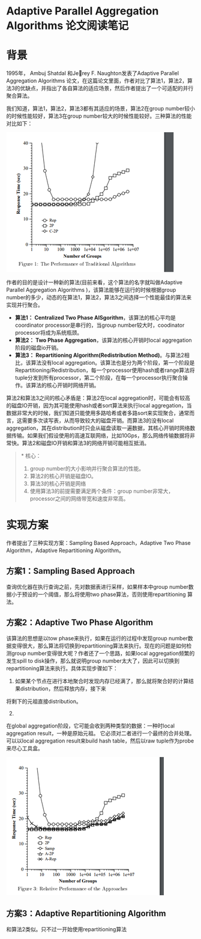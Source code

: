 # Adaptive Parallel Aggregation Algorithms 论文阅读笔记

# 背景

1995年， Ambuj Shatdal 和Jerey F. Naughton发表了Adaptive Parallel Aggregation Algorithms 论文，在这篇论文里面，作者对比了算法1，算法2，算法3的优缺点，并指出了各自算法的适应场景，然后作者提出了一个可适配的并行聚合算法。

我们知道，算法1，算法2，算法3都有其适应的场景，算法2在group number较小的时候性能较好，算法3在group number较大的时候性能较好。三种算法的性能对比如下：

![](/assets/并行group算法性能.png)

作者的目的是设计一种新的算法\(目前来看，这个算法的名字就叫做Adaptive Parallel Aggregation Algorithms \)，该算法能够在运行的时候根据group number的多少，动态的在算法1，算法2，算法3之间选择一个性能最佳的算法来实现并行聚合。

* **算法1： Centralized Two Phase AlSgorithm**，该算法的核心平均是coordinator processor是串行的，当group number较大时，coodinator processor将成为系统瓶颈。
* **算法2： Two Phase Aggregation**，该算法的核心开销时local aggregation阶段的磁盘io开销。
* **算法3： Repartitioning Algorithm\(Redistribution Method\)**。与算法2相比，该算法没有local aggregation。该算法也是分为两个阶段，第一个阶段是Repartitioning/Redistribution，每一个processor使用hash或者range算法将tuple分发到所有processor，第二个阶段，在每一个processor执行聚合操作。该算法的核心开销时网络开销。

算法2和算法3之间的核心矛盾是：算法2在local aggregation时，可能会有较高的磁盘IO开销，因为其可能使用hash或者sort算法来执行local aggregation，当数据非常大的时候，我们知道只能使用多路哈希或者多路sort来实现聚合，通常而言，这需要多次读写表，从而导致较大的磁盘开销。而算法3的没有local aggregation，其在distribution时只会从磁盘读取一遍数据，其核心开销时网络数据传输。如果我们假设使用的高速互联网络，比如10Gps，那么网络传输数据将非常快。算法2和磁盘IO开销和算法3的网络开销可能相互抵消。



> \* 核心：
>
> 1. group number的大小影响并行聚合算法的性能。
> 2. 算法2的核心开销是磁盘IO。
> 3. 算法3的核心开销是网络
> 4. 使用算法3的前提需要满足两个条件：group number非常大，processor之间的网络带宽和速度非常高。

# 实现方案

作者提出了三种实现方案：Sampling Based Approach，Adaptive Two Phase Algorithm，Adaptive Repartitioning Algorithm。

## 方案1：Sampling Based Approach

查询优化器在执行查询之前，先对数据表进行采样，如果样本中group number数据小于预设的一个阈值，那么将使用two phase算法，否则使用repartitioning 算法。

## 方案2：Adaptive Two Phase Algorithm

该算法的思想是以tow phase来执行，如果在运行的过程中发现group number数据变得很大，那么算法将切换到repartitioning算法来执行。现在的问题是如何检测group number变得很大呢？作者还了一个思路，如果local aggregation频繁的发生spill to disk操作，那么就说明group number太大了，因此可以切换到repartitioning算法来执行。具体实现步骤如下：

1. 如果某个节点在进行本地聚合时发现内存已经满了，那么就将聚合好的计算结果distribution，然后释放内存，接下来

将剩下的元祖直接distribution。

   2.  
在global aggregation阶段，它可能会收到两种类型的数据：一种时local aggregation result，一种是原始元祖。
它必须对二者进行一个最终的合并处理。可以以local aggregation result来build hash table，然后以raw tuple作为probe来尽心工具盒。

![](/assets/并行可适配聚合算法.png)



## 方案3：Adaptive Repartitioning Algorithm

 和算法2类似。只不过一开始使用repartitioning算法



